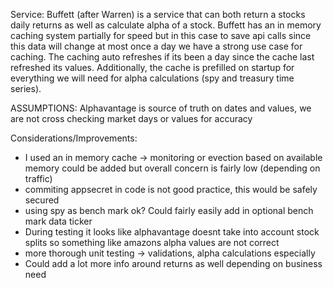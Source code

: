 Service:
Buffett (after Warren) is a service that can both return a stocks daily returns as well as calculate alpha of a stock. Buffett has an in memory caching system
partially for speed but in this case to save api calls since this data will change at most once a day we have a strong use case for caching. The caching
auto refreshes if its been a day since the cache last refreshed its values. Additionally, the cache is prefilled on startup for everything we will need for alpha
calculations (spy and treasury time series).

ASSUMPTIONS:
Alphavantage is source of truth on dates and values, we are not cross checking market days or values for accuracy

Considerations/Improvements:
 - I used an in memory cache -> monitoring or evection based on available memory could be added but overall concern is fairly low (depending on traffic)
 - commiting appsecret in code is not good practice, this would be safely secured
 - using spy as bench mark ok? Could fairly easily add in optional bench mark data ticker
 - During testing it looks like alphavantage doesnt take into account stock splits so something like amazons alpha values are not correct
 - more thorough unit testing -> validations, alpha calculations especially
 - Could add a lot more info around returns as well depending on business need